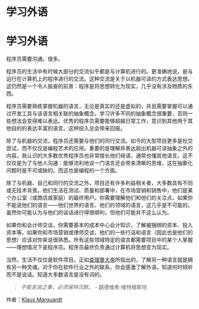 # 学习外语

# 学习外语

程序员需要沟通。很多。

程序员的生活中有时候大部分的交流似乎都是与计算机进行的。更准确地说，是与运行在计算机上的程序进行的交流。这种交流是关于以机器可读的方式表达思想。这仍然是一个令人振奋的前景：程序是将思想转化为现实，几乎没有涉及物质的东西。

程序员需要熟练掌握机器的语言，无论是真实的还是虚拟的，并且需要掌握可以通过开发工具与该语言相关联的抽象概念。学习许多不同的抽象概念很重要，否则一些想法会变得难以表达。优秀的程序员需要能够超越日常工作，意识到其他用于其他目的的表达丰富的语言。这种投入总会带来回报。

除了与机器的交流，程序员还需要与他们的同行交流。如今的大型项目更多是社交尝试，而不仅仅是编程艺术的应用。重要的是理解并表达超出机器可读抽象之外的内容。我认识的大多数优秀程序员也非常擅长他们母语，通常也懂其他语言。这不仅仅是为了与他人沟通：能够流利地说一门语言还会带来清晰的思维，这在抽象化问题时是不可或缺的。而这也是编程的一个方面。

除了与机器、自己和同行的交流之外，项目还有许多利益相关者，大多数具有不同或无技术背景。他们生活在测试、质量和部署中，在市场营销和销售中，他们是某个办公室（或商店或家庭）的最终用户。你需要理解他们和他们的关注点。如果你不能说他们的语言——他们世界的语言、他们的领域的语言，这几乎是不可能的。虽然你可能认为与他们的谈话进行得很顺利，但他们可能并不这么认为。

如果你和会计师交谈，你需要基本的成本中心会计知识，了解被捆绑的资本、投入资本等。如果你和市场营销或律师交谈，他们的一些行话和语言（因此也是他们的思想）应该对你来说很熟悉。所有这些领域特定的语言都需要项目中的某个人掌握——理想情况下是程序员。程序员最终负责通过计算机将思想变为现实。

当然，生活不仅仅是软件项目。正如[查理曼大帝](http://en.wikipedia.org/wiki/Charlemagne)所指出的，了解另一种语言就是拥有另一种灵魂。对于你在软件行业之外的联系，你会感激了解外语。知道何时倾听而不是说话。知道大多数语言是没有词的。

> *不能言说之事，必须保持沉默。* - 路德维希·维特根斯坦

作者：[Klaus Marquardt](http://programmer.97things.oreilly.com/wiki/index.php/Klaus_Marquardt)
